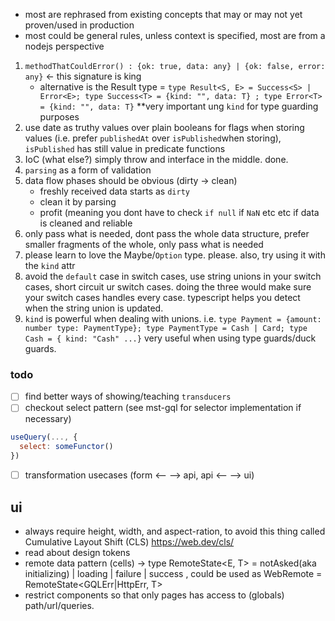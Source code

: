 - most are rephrased from existing concepts that may or may not yet proven/used in production
- most could be general rules, unless context is specified, most are from a nodejs perspective

1. `methodThatCouldError() : {ok: true, data: any} | {ok: false, error: any}` <- this signature is king
   - alternative is the Result type = `type Result<S, E> = Success<S> | Error<E>; type Success<T> = {kind: "", data: T} ; type Error<T> = {kind: "", data: T}` **very important ung `kind` for type guarding purposes
3. use date as truthy values over plain booleans for flags when storing values (i.e. prefer `publishedAt` over `isPublished`when storing), `isPublished` has still value in predicate functions
4. IoC (what else?) simply throw and interface in the middle. done.
5. `parsing` as a form of validation
6. data flow phases should be obvious (dirty -> clean)
   - freshly received data starts as `dirty`
   - clean it by parsing
   - profit (meaning you dont have to check `if null` if `NaN` etc etc if data is cleaned and reliable
7. only pass what is needed, dont pass the whole data structure, prefer smaller fragments of the whole, only pass what is needed
8. please learn to love the Maybe/`Option` type. please. also, try using it with the `kind` attr
9. avoid the `default` case in switch cases, use string unions in your switch cases, short circuit ur switch cases. doing the three would make sure your switch cases handles every case. typescript helps you detect when the string union is updated.
10. `kind` is powerful when dealing with unions. i.e. `type Payment = {amount: number type: PaymentType}; type PaymentType = Cash | Card; type Cash = { kind: "Cash" ...}` very useful when using type guards/duck guards.


### todo
- [ ] find better ways of showing/teaching `transducers`
- [ ] checkout select pattern (see mst-gql for selector implementation if necessary)  
```js
useQuery(..., {
  select: someFunctor()
})
```
- [ ] transformation usecases (form <-- --> api, api <-- --> ui) 


## ui
- always require height, width, and aspect-ration, to avoid this thing called Cumulative Layout Shift (CLS)
 https://web.dev/cls/
- read about design tokens
- remote data pattern (cells) -> type RemoteState<E, T> = notAsked(aka initializing) | loading | failure<E> | success<T> , could be used as WebRemote<T> = RemoteState<GQLErr|HttpErr, T>
- restrict components so that only pages has access to (globals) path/url/queries.
